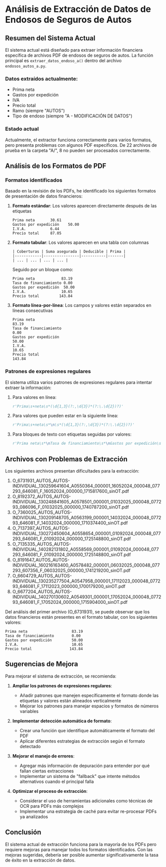 # Análisis de Extracción de Datos de Endosos de Seguros de Autos

## Resumen del Sistema Actual

El sistema actual está diseñado para extraer información financiera específica de archivos PDF de endosos de seguros de autos. La función principal es `extraer_datos_endoso_a()` dentro del archivo `endosos_autos_a.py`.

### Datos extraídos actualmente:
- Prima neta
- Gastos por expedición
- IVA
- Precio total
- Ramo (siempre "AUTOS")
- Tipo de endoso (siempre "A - MODIFICACIÓN DE DATOS")

### Estado actual
Actualmente, el extractor funciona correctamente para varios formatos, pero presenta problemas con algunos PDF específicos. De 22 archivos de prueba en la carpeta "A/", 8 no pueden ser procesados correctamente.

## Análisis de los Formatos de PDF

### Formatos identificados
Basado en la revisión de los PDFs, he identificado los siguientes formatos de presentación de datos financieros:

1. **Formato estándar**: Los valores aparecen directamente después de las etiquetas
   ```
   Prima neta       30.61
   Gastos por expedición    50.00
   I.V.A.           6.44
   Precio total     87.05
   ```

2. **Formato tabular**: Los valores aparecen en una tabla con columnas
   ```
   | Coberturas | Suma asegurada | Deducible | Prima |
   |------------|----------------|-----------|-------|
   | ... | ... | ... | ... |
   ```
   Seguido por un bloque como:
   ```
   Prima neta            83.19
   Tasa de financiamiento 0.00
   Gastos por expedición  50.00
   I.V.A.                10.65
   Precio total         143.84
   ```

3. **Formato línea-por-línea**: Los campos y valores están separados en líneas consecutivas
   ```
   Prima neta
   83.19
   Tasa de financiamiento
   0.00
   Gastos por expedición
   50.00
   I.V.A.
   10.65
   Precio total
   143.84
   ```

### Patrones de expresiones regulares

El sistema utiliza varios patrones de expresiones regulares para intentar extraer la información:

1. Para valores en línea:
   ```python
   r'Prima\s+neta\s*(\d{1,3}(?:,\d{3})*(?:\.\d{2})?)'
   ```

2. Para valores que pueden estar en la siguiente línea:
   ```python
   r'Prima\s+neta\s*\n\s*(\d{1,3}(?:,\d{3})*(?:\.\d{2})?)'
   ```

3. Para bloques de texto con etiquetas seguidas por valores:
   ```python
   r'Prima neta\s*\nTasa de financiamiento\s*\nGastos por expedición\s*\nI\.V\.A\.\s*\nPrecio total\s*\n'
   ```

## Archivos con Problemas de Extracción

Los siguientes archivos presentan dificultades para la extracción:

1. O_6731931_AUTOS_AUTOS-INDIVIDUAL_130259641604_A0550364_000001_16052024_000048_077293_646081_F_16052024_000000_1715817600_sinOT.pdf
2. O_8192372_AUTOS_AUTOS-INDIVIDUAL_130248841605_A0578501_000001_01032025_000048_077293_086096_F_01032025_000000_1740787200_sinOT.pdf
3. O_7360025_AUTOS_AUTOS-INDIVIDUAL_130209148705_A0563199_000001_14032024_000048_077293_646081_F_14032024_000000_1710374400_sinOT.pdf
4. O_7137397_AUTOS_AUTOS-INDIVIDUAL_130272450604_A0558654_000001_01092024_000048_077293_646081_F_01092024_000000_1725148800_sinOT.pdf
5. O_7135335_AUTOS_AUTOS-INDIVIDUAL_140282131802_A0558569_000001_01092024_000048_077293_646081_F_01092024_000000_1725148800_sinOT.pdf
6. O_8191647_AUTOS_AUTOS-INDIVIDUAL_160216163400_A0578482_000001_06032025_000048_077293_607356_F_06032025_000000_1741219200_sinOT.pdf
7. O_6604729_AUTOS_AUTOS-INDIVIDUAL_130235277504_A0547958_000001_17112023_000048_077293_646081_F_17112023_000000_1700179200_sinOT.pdf
8. O_6677204_AUTOS_AUTOS-INDIVIDUAL_140270130602_A0549301_000001_17052024_000048_077293_646081_F_17052024_000000_1715904000_sinOT.pdf

Del análisis del primer archivo (O_6731931), se puede observar que los datos financieros están presentes en el formato tabular, con los siguientes valores:

```
Prima neta                    83.19
Tasa de financiamiento        0.00
Gastos por expedición         50.00
I.V.A.                        10.65
Precio total                 143.84
```

## Sugerencias de Mejora

Para mejorar el sistema de extracción, se recomienda:

1. **Ampliar los patrones de expresiones regulares**:
   - Añadir patrones que manejen específicamente el formato donde las etiquetas y valores están alineados verticalmente
   - Mejorar los patrones para manejar espacios y formatos de números variables

2. **Implementar detección automática de formato**:
   - Crear una función que identifique automáticamente el formato del PDF
   - Aplicar diferentes estrategias de extracción según el formato detectado

3. **Mejorar el manejo de errores**:
   - Agregar más información de depuración para entender por qué fallan ciertas extracciones
   - Implementar un sistema de "fallback" que intente métodos alternativos cuando el principal falla

4. **Optimizar el proceso de extracción**:
   - Considerar el uso de herramientas adicionales como técnicas de OCR para PDFs más complejos
   - Implementar una estrategia de caché para evitar re-procesar PDFs ya analizados

## Conclusión

El sistema actual de extracción funciona para la mayoría de los PDFs pero requiere mejoras para manejar todos los formatos identificados. Con las mejoras sugeridas, debería ser posible aumentar significativamente la tasa de éxito en la extracción de datos. 